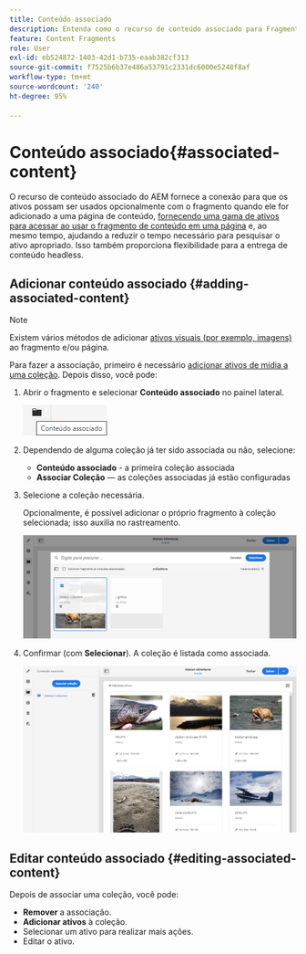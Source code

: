 ```yaml
---
title: Conteúdo associado
description: Entenda como o recurso de conteúdo associado para Fragmentos de conteúdo fornece a conexão para que os ativos sejam (opcionalmente) usados com o fragmento, adicionando flexibilidade adicional à criação de página e à entrega de conteúdo sem periféricos.
feature: Content Fragments
role: User
exl-id: eb524872-1403-42d1-b735-eaab382cf313
source-git-commit: f7525b6b37e486a53791c2331dc6000e5248f8af
workflow-type: tm+mt
source-wordcount: '240'
ht-degree: 95%

---
```


# Conteúdo associado{#associated-content}

O recurso de conteúdo associado do AEM fornece a conexão para que os ativos possam ser usados opcionalmente com o fragmento quando ele for adicionado a uma página de conteúdo, [fornecendo uma gama de ativos para acessar ao usar o fragmento de conteúdo em uma página](/help/sites-cloud/authoring/fundamentals/content-fragments.md#using-associated-content) e, ao mesmo tempo, ajudando a reduzir o tempo necessário para pesquisar o ativo apropriado. Isso também proporciona flexibilidade para a entrega de conteúdo headless.

## Adicionar conteúdo associado {#adding-associated-content}

>[!NOTE]
>
>Existem vários métodos de adicionar [ativos visuais (por exemplo, imagens)](/help/sites-cloud/administering/content-fragments/content-fragments.md#fragments-with-visual-assets) ao fragmento e/ou página.

Para fazer a associação, primeiro é necessário [adicionar ativos de mídia a uma coleção](/help/assets/manage-collections.md). Depois disso, você pode:

1. Abrir o fragmento e selecionar **Conteúdo associado** no painel lateral.

   ![Conteúdo associado](assets/cfm-assoc-content-01.png)

1. Dependendo de alguma coleção já ter sido associada ou não, selecione:

   * **Conteúdo associado** - a primeira coleção associada
   * **Associar Coleção** — as coleções associadas já estão configuradas

1. Selecione a coleção necessária.

   Opcionalmente, é possível adicionar o próprio fragmento à coleção selecionada; isso auxilia no rastreamento.

   ![Selecionar coleção](assets/cfm-assoc-content-02.png)

1. Confirmar (com **Selecionar**). A coleção é listada como associada.

   ![cfm-6420-05](assets/cfm-assoc-content-03.png)

## Editar conteúdo associado {#editing-associated-content}

Depois de associar uma coleção, você pode:

* **Remover** a associação.
* **Adicionar ativos** à coleção.
* Selecionar um ativo para realizar mais ações.
* Editar o ativo.
